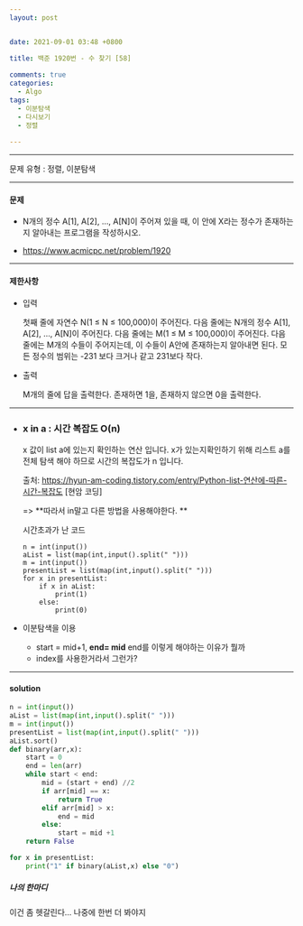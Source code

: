 ```yaml
---
layout: post


date: 2021-09-01 03:48 +0800

title: 백준 1920번 - 수 찾기 [58]
  
comments: true
categories: 
  - Algo
tags: 
  - 이분탐색
  - 다시보기
  - 정렬
  
---
```


---



문제 유형 : 정렬, 이분탐색

---

#### 문제

- N개의 정수 A[1], A[2], …, A[N]이 주어져 있을 때, 이 안에 X라는 정수가 존재하는지 알아내는 프로그램을 작성하시오.

- https://www.acmicpc.net/problem/1920

---



#### 제한사항

- 입력

  첫째 줄에 자연수 N(1 ≤ N ≤ 100,000)이 주어진다. 다음 줄에는 N개의 정수 A[1], A[2], …, A[N]이 주어진다. 다음 줄에는 M(1 ≤ M ≤ 100,000)이 주어진다. 다음 줄에는 M개의 수들이 주어지는데, 이 수들이 A안에 존재하는지 알아내면 된다. 모든 정수의 범위는 -231 보다 크거나 같고 231보다 작다.

- 출력

  M개의 줄에 답을 출력한다. 존재하면 1을, 존재하지 않으면 0을 출력한다.

---

- ### x in a :  시간 복잡도 O(n)

  x 값이 list a에 있는지 확인하는 연산 입니다. x가 있는지확인하기 위해 리스트 a를 전체 탐색 해야 하므로 시간의 복잡도가 n 입니다. 

  출처: https://hyun-am-coding.tistory.com/entry/Python-list-연산에-따른-시간-복잡도 [현암 코딩]

  => **따라서 in말고 다른 방법을 사용해야한다. **

  시간초과가 난 코드

  ```
  n = int(input())
  aList = list(map(int,input().split(" ")))
  m = int(input())
  presentList = list(map(int,input().split(" ")))
  for x in presentList:
      if x in aList:
          print(1)
      else:
          print(0)
  ```

- 이분탐색을 이용

  - start = mid+1, **end= mid** end를 이렇게 해야하는 이유가 뭘까
  - index를 사용한거라서 그런가?

---



#### solution

```python
n = int(input())
aList = list(map(int,input().split(" ")))
m = int(input())
presentList = list(map(int,input().split(" ")))
aList.sort()
def binary(arr,x):
    start = 0
    end = len(arr)
    while start < end:
        mid = (start + end) //2
        if arr[mid] == x:
            return True
        elif arr[mid] > x:
            end = mid
        else:
            start = mid +1
    return False

for x in presentList:
    print("1" if binary(aList,x) else "0")
```



 ##### 나의 한마디

이건 좀 헷갈린다... 나중에 한번 더 봐야지



